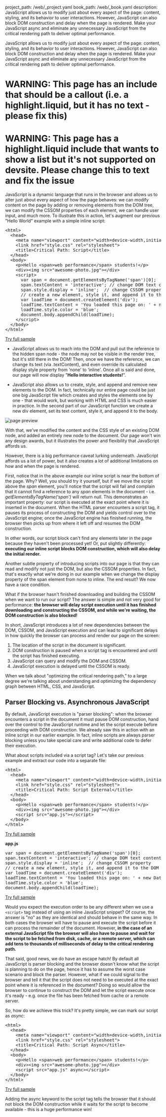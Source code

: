 project_path: /web/_project.yaml
book_path: /web/_book.yaml
description: JavaScript allows us to modify just about every aspect of the page: content, styling, and its behavior to user interactions. However, JavaScript can also block DOM construction and delay when the page is rendered. Make your JavaScript async and eliminate any unnecessary JavaScript from the critical rendering path to deliver optimal performance.

<p class="intro">
  JavaScript allows us to modify just about every aspect of the page: content, 
  styling, and its behavior to user interactions. However, JavaScript can also
  block DOM construction and delay when the page is rendered. Make your
  JavaScript async and eliminate any unnecessary JavaScript from the critical
  rendering path to deliver optimal performance.
</p>

















# WARNING: This page has an include that should be a callout (i.e. a highlight.liquid, but it has no text - please fix this)



# WARNING: This page has a highlight.liquid include that wants to show a list but it's not supported on devsite. Please change this to text and fix the issue






JavaScript is a dynamic language that runs in the browser and allows us to alter just about every aspect of how the page behaves: we can modify content on the page by adding or removing elements from the DOM tree, we can modify the CSSOM properties of each element, we can handle user input, and much more. To illustrate this in action, let's augment our previous "Hello World" example with a simple inline script:


  <div dir="ltr" class="highlight-module highlight-module--code highlight-module--right">
      <div class="highlight"><pre><span class="nt">&lt;html&gt;</span>
  <span class="nt">&lt;head&gt;</span>
    <span class="nt">&lt;meta</span> <span class="na">name=</span><span class="s">&quot;viewport&quot;</span> <span class="na">content=</span><span class="s">&quot;width=device-width,initial-scale=1&quot;</span><span class="nt">&gt;</span>
    <span class="nt">&lt;link</span> <span class="na">href=</span><span class="s">&quot;style.css&quot;</span> <span class="na">rel=</span><span class="s">&quot;stylesheet&quot;</span><span class="nt">&gt;</span>
    <span class="nt">&lt;title&gt;</span>Critical Path: Script<span class="nt">&lt;/title&gt;</span>
  <span class="nt">&lt;/head&gt;</span>
  <span class="nt">&lt;body&gt;</span>
    <span class="nt">&lt;p&gt;</span>Hello <span class="nt">&lt;span&gt;</span>web performance<span class="nt">&lt;/span&gt;</span> students!<span class="nt">&lt;/p&gt;</span>
    <span class="nt">&lt;div&gt;&lt;img</span> <span class="na">src=</span><span class="s">&quot;awesome-photo.jpg&quot;</span><span class="nt">&gt;&lt;/div&gt;</span>
    <span class="nt">&lt;script&gt;</span>
      <span class="kd">var</span> <span class="nx">span</span> <span class="o">=</span> <span class="nb">document</span><span class="p">.</span><span class="nx">getElementsByTagName</span><span class="p">(</span><span class="s1">&#39;span&#39;</span><span class="p">)[</span><span class="mi">0</span><span class="p">];</span>
      <span class="nx">span</span><span class="p">.</span><span class="nx">textContent</span> <span class="o">=</span> <span class="s1">&#39;interactive&#39;</span><span class="p">;</span> <span class="c1">// change DOM text content</span>
      <span class="nx">span</span><span class="p">.</span><span class="nx">style</span><span class="p">.</span><span class="nx">display</span> <span class="o">=</span> <span class="s1">&#39;inline&#39;</span><span class="p">;</span>  <span class="c1">// change CSSOM property</span>
      <span class="c1">// create a new element, style it, and append it to the DOM</span>
      <span class="kd">var</span> <span class="nx">loadTime</span> <span class="o">=</span> <span class="nb">document</span><span class="p">.</span><span class="nx">createElement</span><span class="p">(</span><span class="s1">&#39;div&#39;</span><span class="p">);</span>
      <span class="nx">loadTime</span><span class="p">.</span><span class="nx">textContent</span> <span class="o">=</span> <span class="s1">&#39;You loaded this page on: &#39;</span> <span class="o">+</span> <span class="k">new</span> <span class="nb">Date</span><span class="p">();</span>
      <span class="nx">loadTime</span><span class="p">.</span><span class="nx">style</span><span class="p">.</span><span class="nx">color</span> <span class="o">=</span> <span class="s1">&#39;blue&#39;</span><span class="p">;</span>
      <span class="nb">document</span><span class="p">.</span><span class="nx">body</span><span class="p">.</span><span class="nx">appendChild</span><span class="p">(</span><span class="nx">loadTime</span><span class="p">);</span>
    <span class="nt">&lt;/script&gt;</span>
  <span class="nt">&lt;/body&gt;</span>
<span class="nt">&lt;/html&gt;</span>
</pre></div>
      <p>
        <a class="highlight-module__cta mdl-button mdl-js-button mdl-button--raised mdl-button--colored" href="/web/resources/samples/fundamentals/performance/critical-rendering-path/script.html">Try full sample</a>
      </p>
  </div>



* JavaScript allows us to reach into the DOM and pull out the reference to the hidden span node - the node may not be visible in the render tree, but it's still there in the DOM! Then, once we have the reference, we can change its text (via .textContent), and even override its calculated display style property from ‘none' to ‘inline'. Once all is said and done, our page will now display "**Hello interactive students!**".

* JavaScript also allows us to create, style, and append and remove new elements to the DOM. In fact, technically our entire page could be just one big JavaScript file which creates and styles the elements one by one - that would work, but working with HTML and CSS is much easier in practice. In the second part of our JavaScript function we create a new div element, set its text content, style it, and append it to the body.

<img src="images/device-js-small.png" class="center" alt="page preview">

With that, we've modified the content and the CSS style of an existing DOM node, and added an entirely new node to the document. Our page won't win any design awards, but it illustrates the power and flexibility that JavaScript affords us.

However, there is a big performance caveat lurking underneath. JavaScript affords us a lot of power, but it also creates a lot of additional limitations on how and when the page is rendered.

First, notice that in the above example our inline script is near the bottom of the page. Why? Well, you should try it yourself, but if we move the script above the _span_ element, you'll notice that the script will fail and complain that it cannot find a reference to any _span_ elements in the document - i.e. _getElementsByTagName(‘span')_ will return _null_. This demonstrates an important property: our script is executed at the exact point where it is inserted in the document. When the HTML parser encounters a script tag, it pauses its process of constructing the DOM and yields control over to the JavaScript engine; once the JavaScript engine has finished running, the browser then picks up from where it left off and resumes the DOM construction.

In other words, our script block can't find any elements later in the page because they haven't been processed yet! Or, put slightly differently: **executing our inline script blocks DOM construction, which will also delay the initial render.**

Another subtle property of introducing scripts into our page is that they can read and modify not just the DOM, but also the CSSOM properties. In fact, that's exactly what we're doing in our example when we change the display property of the span element from none to inline. The end result? We now have a race condition.

What if the browser hasn't finished downloading and building the CSSOM when we want to run our script? The answer is simple and not very good for performance: **the browser will delay script execution until it has finished downloading and constructing the CSSOM, and while we're waiting, the DOM construction is also blocked!**

In short, JavaScript introduces a lot of new dependencies between the DOM, CSSOM, and JavaScript execution and can lead to significant delays in how quickly the browser can process and render our page on the screen:

1. The location of the script in the document is significant.
1. DOM construction is paused when a script tag is encountered and until the script has finished executing.
1. JavaScript can query and modify the DOM and CSSOM.
1. JavaScript execution is delayed until the CSSOM is ready.

When we talk about "optimizing the critical rendering path," to a large degree we're talking about understanding and optimizing the dependency graph between HTML, CSS, and JavaScript.

## Parser Blocking vs. Asynchronous JavaScript

By default, JavaScript execution is "parser blocking": when the browser encounters a script in the document it must pause DOM construction, hand over the control to the JavaScript runtime and let the script execute before proceeding with DOM construction. We already saw this in action with an inline script in our earlier example. In fact, inline scripts are always parser blocking unless you take special care and write additional code to defer their execution.

What about scripts included via a script tag? Let's take our previous example and extract our code into a separate file:


  <div dir="ltr" class="highlight-module highlight-module--code highlight-module--right">
      <div class="highlight"><pre><span class="nt">&lt;html&gt;</span>
  <span class="nt">&lt;head&gt;</span>
    <span class="nt">&lt;meta</span> <span class="na">name=</span><span class="s">&quot;viewport&quot;</span> <span class="na">content=</span><span class="s">&quot;width=device-width,initial-scale=1&quot;</span><span class="nt">&gt;</span>
    <span class="nt">&lt;link</span> <span class="na">href=</span><span class="s">&quot;style.css&quot;</span> <span class="na">rel=</span><span class="s">&quot;stylesheet&quot;</span><span class="nt">&gt;</span>
    <span class="nt">&lt;title&gt;</span>Critical Path: Script External<span class="nt">&lt;/title&gt;</span>
  <span class="nt">&lt;/head&gt;</span>
  <span class="nt">&lt;body&gt;</span>
    <span class="nt">&lt;p&gt;</span>Hello <span class="nt">&lt;span&gt;</span>web performance<span class="nt">&lt;/span&gt;</span> students!<span class="nt">&lt;/p&gt;</span>
    <span class="nt">&lt;div&gt;&lt;img</span> <span class="na">src=</span><span class="s">&quot;awesome-photo.jpg&quot;</span><span class="nt">&gt;&lt;/div&gt;</span>
    <span class="nt">&lt;script </span><span class="na">src=</span><span class="s">&quot;app.js&quot;</span><span class="nt">&gt;&lt;/script&gt;</span>
  <span class="nt">&lt;/body&gt;</span>
<span class="nt">&lt;/html&gt;</span>
</pre></div>
      <p>
        <a class="highlight-module__cta mdl-button mdl-js-button mdl-button--raised mdl-button--colored" href="/web/resources/samples/fundamentals/performance/critical-rendering-path/split_script.html">Try full sample</a>
      </p>
  </div>



**app.js**


  <div dir="ltr" class="highlight-module highlight-module--code highlight-module--right">
      <div class="highlight"><pre><span class="kd">var</span> <span class="nx">span</span> <span class="o">=</span> <span class="nb">document</span><span class="p">.</span><span class="nx">getElementsByTagName</span><span class="p">(</span><span class="s1">&#39;span&#39;</span><span class="p">)[</span><span class="mi">0</span><span class="p">];</span>
<span class="nx">span</span><span class="p">.</span><span class="nx">textContent</span> <span class="o">=</span> <span class="s1">&#39;interactive&#39;</span><span class="p">;</span> <span class="c1">// change DOM text content</span>
<span class="nx">span</span><span class="p">.</span><span class="nx">style</span><span class="p">.</span><span class="nx">display</span> <span class="o">=</span> <span class="s1">&#39;inline&#39;</span><span class="p">;</span>  <span class="c1">// change CSSOM property</span>
<span class="c1">// create a new element, style it, and append it to the DOM</span>
<span class="kd">var</span> <span class="nx">loadTime</span> <span class="o">=</span> <span class="nb">document</span><span class="p">.</span><span class="nx">createElement</span><span class="p">(</span><span class="s1">&#39;div&#39;</span><span class="p">);</span>
<span class="nx">loadTime</span><span class="p">.</span><span class="nx">textContent</span> <span class="o">=</span> <span class="s1">&#39;You loaded this page on: &#39;</span> <span class="o">+</span> <span class="k">new</span> <span class="nb">Date</span><span class="p">();</span>
<span class="nx">loadTime</span><span class="p">.</span><span class="nx">style</span><span class="p">.</span><span class="nx">color</span> <span class="o">=</span> <span class="s1">&#39;blue&#39;</span><span class="p">;</span>
<span class="nb">document</span><span class="p">.</span><span class="nx">body</span><span class="p">.</span><span class="nx">appendChild</span><span class="p">(</span><span class="nx">loadTime</span><span class="p">);</span>
</pre></div>
      <p>
        <a class="highlight-module__cta mdl-button mdl-js-button mdl-button--raised mdl-button--colored" href="/web/resources/samples/fundamentals/performance/critical-rendering-path/app.js">Try full sample</a>
      </p>
  </div>



Would you expect the execution order to be any different when we use a `<script>` tag instead of using an inline JavaScript snippet? Of course, the answer is "no" as they are identical and should behave in the same way. In both cases the browser will have to pause and execute the script before it can process the remainder of the document. However, **in the case of an external JavaScript file the browser will also have to pause and wait for the script to be fetched from disk, cache, or a remote server, which can add tens to thousands of milliseconds of delay to the critical rendering path.**

That said, good news, we do have an escape hatch! By default all JavaScript is parser blocking and the browser doesn't know what the script is planning to do on the page, hence it has to assume the worst case scenario and block the parser. However, what if we could signal to the browser and tell it that the script does not need to be executed at the exact point where it is referenced in the document? Doing so would allow the browser to continue to construct the DOM and let the script execute once it's ready - e.g. once the file has been fetched from cache or a remote server.

So, how do we achieve this trick? It's pretty simple, we can mark our script as _async_:


  <div dir="ltr" class="highlight-module highlight-module--code highlight-module--right">
      <div class="highlight"><pre><span class="nt">&lt;html&gt;</span>
  <span class="nt">&lt;head&gt;</span>
    <span class="nt">&lt;meta</span> <span class="na">name=</span><span class="s">&quot;viewport&quot;</span> <span class="na">content=</span><span class="s">&quot;width=device-width,initial-scale=1&quot;</span><span class="nt">&gt;</span>
    <span class="nt">&lt;link</span> <span class="na">href=</span><span class="s">&quot;style.css&quot;</span> <span class="na">rel=</span><span class="s">&quot;stylesheet&quot;</span><span class="nt">&gt;</span>
    <span class="nt">&lt;title&gt;</span>Critical Path: Script Async<span class="nt">&lt;/title&gt;</span>
  <span class="nt">&lt;/head&gt;</span>
  <span class="nt">&lt;body&gt;</span>
    <span class="nt">&lt;p&gt;</span>Hello <span class="nt">&lt;span&gt;</span>web performance<span class="nt">&lt;/span&gt;</span> students!<span class="nt">&lt;/p&gt;</span>
    <span class="nt">&lt;div&gt;&lt;img</span> <span class="na">src=</span><span class="s">&quot;awesome-photo.jpg&quot;</span><span class="nt">&gt;&lt;/div&gt;</span>
    <span class="nt">&lt;script </span><span class="na">src=</span><span class="s">&quot;app.js&quot;</span> <span class="na">async</span><span class="nt">&gt;&lt;/script&gt;</span>
  <span class="nt">&lt;/body&gt;</span>
<span class="nt">&lt;/html&gt;</span>
</pre></div>
      <p>
        <a class="highlight-module__cta mdl-button mdl-js-button mdl-button--raised mdl-button--colored" href="/web/resources/samples/fundamentals/performance/critical-rendering-path/split_script_async.html">Try full sample</a>
      </p>
  </div>



Adding the async keyword to the script tag tells the browser that it should not block the DOM construction while it waits for the script to become available - this is a huge performance win!

